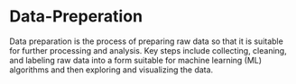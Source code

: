 # Data-Preperation
Data preparation is the process of preparing raw data so that it is suitable for further processing and analysis. Key steps include collecting, cleaning, and labeling raw data into a form suitable for machine learning (ML) algorithms and then exploring and visualizing the data.
